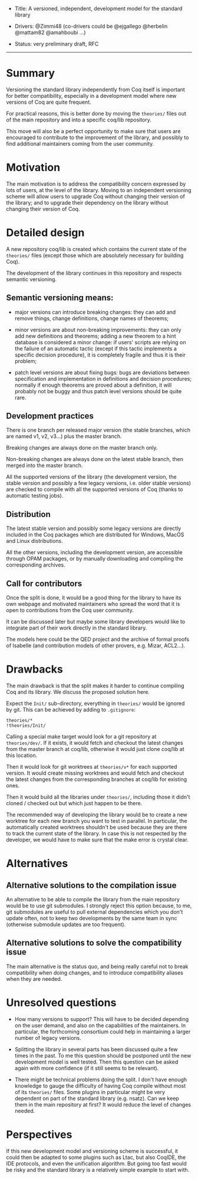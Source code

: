 - Title: A versioned, independent, development model for the standard library

- Drivers: @Zimmi48 (co-drivers could be @ejgallego @herbelin @mattam82 @amahboubi ...)

- Status: very preliminary draft, RFC

----

# Summary

Versioning the standard library independently from Coq itself
is important for better compatibility, especially in a development
model where new versions of Coq are quite frequent.

For practical reasons, this is better done by moving the `theories/`
files out of the main repository and into a specific coq/lib repository.

This move will also be a perfect opportunity to make sure that users
are encouraged to contribute to the improvement of the library,
and possibly to find additional maintainers coming from the user community.

# Motivation

The main motivation is to address the compatibility concern expressed
by lots of users, at the level of the library. Moving to an independent
versioning scheme will allow users to upgrade Coq without changing their
version of the library; and to upgrade their dependency on the library
without changing their version of Coq.

# Detailed design

A new repository coq/lib is created which contains the current state of
the `theories/` files (except those which are absolutely necessary for
building Coq).

The development of the library continues in this repository and respects
semantic versioning.

## Semantic versioning means:

- major versions can introduce breaking changes: they can add and remove
things, change definitions, change names of theorems;

- minor versions are about non-breaking improvements: they can only add
new definitions and theorems; adding a new theorem to a hint database is
considered a minor change: if users' scripts are relying on the failure
of an automatic tactic (except if this tactic implements a specific
decision procedure), it is completely fragile and thus it is their problem;

- patch level versions are about fixing bugs: bugs are deviations between
specification and implementation in definitions and decision procedures;
normally if enough theorems are proved about a definition, it will
probably not be buggy and thus patch level versions should be quite rare.

## Development practices

There is one branch per released major version (the stable branches, which
are named v1, v2, v3...) plus the master branch.

Breaking changes are always done on the master branch only.

Non-breaking changes are always done on the latest stable branch, then
merged into the master branch.

All the supported versions of the library (the development version, the
stable version and possibly a few legacy versions, i.e. older stable
versions) are checked to compile with all the supported versions of Coq
(thanks to automatic testing jobs).

## Distribution

The latest stable version and possibly some legacy versions are directly
included in the Coq packages which are distributed for Windows, MacOS and
Linux distributions.

All the other versions, including the development version, are accessible
through OPAM packages, or by manually downloading and compiling the
corresponding archives.

## Call for contributors

Once the split is done, it would be a good thing for the library to have
its own webpage and motivated maintainers who spread the word that it is
open to contributions from the Coq user community.

It can be discussed later but maybe some library developers would like to
integrate part of their work directly in the standard library.

The models here could be the QED project and the archive of formal proofs
of Isabelle (and contribution models of other provers, e.g. Mizar, ACL2...).

# Drawbacks

The main drawback is that the split makes it harder to continue compiling
Coq and its library. We discuss the proposed solution here.

Expect the `Init/` sub-directory, everything in `theories/` would be
ignored by git. This can be achieved by adding to `.gitignore`:

    theories/*
    !theories/Init/

Calling a special make target would look for a git repository at `theories/dev/`.
If it exists, it would fetch and checkout the latest changes from the master
branch at coq/lib, otherwise it would just clone coq/lib at this location.

Then it would look for git worktrees at `theories/v*` for each supported
version. It would create missing worktrees and would fetch and checkout
the latest changes from the corresponding branches at coq/lib for existing
ones.

Then it would build all the libraries under `theories/`, including those
it didn't cloned / checked out but which just happen to be there.

The recommended way of developing the library would be to create a new
worktree for each new branch you want to test in parallel. In particular,
the automatically created worktrees shouldn't be used because they are
there to track the current state of the library. In case this is not
respected by the developer, we would have to make sure that the make error
is crystal clear.

# Alternatives

## Alternative solutions to the compilation issue

An alternative to be able to compile the library from the main repository would
be to use git submodules. I strongly reject this option because, to me, git
submodules are useful to pull external dependencies which you don't update
often, not to keep two developments by the same team in sync (otherwise
submodule updates are too frequent).

## Alternative solutions to solve the compatibility issue

The main alternative is the status quo, and being really careful not to
break compatibility when doing changes, and to introduce compatibility
aliases when they are needed.

# Unresolved questions

- How many versions to support? This will have to be decided depending on
the user demand, and also on the capabilities of the maintainers. In
particular, the forthcoming consortium could help in maintaining a larger
number of legacy versions.

- Splitting the library in several parts has been discussed quite a few
times in the past. To me this question should be postponed until the new
development model is well tested. Then this question can be asked again
with more confidence (if it still seems to be relevant).

- There might be technical problems doing the split. I don't have enough
knowledge to gauge the difficulty of having Coq compile without most of
its `theories/` files. Some plugins in particular might be very dependent
on part of the standard library (e.g. nsatz). Can we keep them in the main
repository at first? It would reduce the level of changes needed.

# Perspectives

If this new development model and versioning scheme is successful, it
could then be adapted to some plugins such as Ltac, but also CoqIDE,
the IDE protocols, and even the unification algorithm. But going too fast
would be risky and the standard library is a relatively simple example to
start with.
